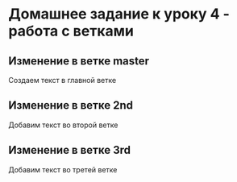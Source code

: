 # Домашнее задание к уроку 4 - работа с ветками

## Изменение в ветке master
Создаем текст в главной ветке

## Изменение в ветке 2nd
Добавим текст во второй ветке

## Изменение в ветке 3rd
Добавим текст во третей ветке